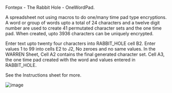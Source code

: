 Fontepx - The Rabbit Hole - OneWordPad.

A spreadsheet not using macros to do one/many time pad type encryptions.
A word or group of words upto a total of 24 characters and a twelve digit number 
are used to create 41 permutated character sets and the one time pad.
When created, upto 3936 characters can be uniquely encrypted.

Enter text upto twenty four characters into RABBIT_HOLE cell B2. Enter values 1 to 99 into cells E2 to J2, No zeroes and no same values. 
In the WARREN Sheet, Cell A2 contains the final generated character set. Cell A3, the one time pad created with the word and values entered in RABBIT_HOLE.

See the Instructions sheet for more.

![image](https://user-images.githubusercontent.com/6797961/111641671-4805a980-87f5-11eb-9a9a-c4da38016817.png)

